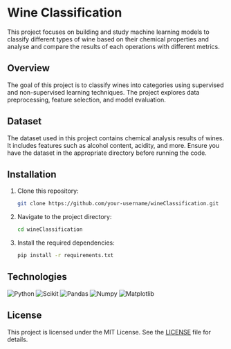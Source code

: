 # Wine Classification
This project focuses on building and study machine learning models to classify different types of wine based on their chemical properties and analyse and compare the results of each operations with different metrics. 

## Overview
The goal of this project is to classify wines into categories using supervised and non-supervised learning techniques. The project explores data preprocessing, feature selection, and model evaluation.

## Dataset
The dataset used in this project contains chemical analysis results of wines. It includes features such as alcohol content, acidity, and more. Ensure you have the dataset in the appropriate directory before running the code.

## Installation
1. Clone this repository:
    ```bash
    git clone https://github.com/your-username/wineClassification.git
    ```
2. Navigate to the project directory:
    ```bash
    cd wineClassification
    ```
3. Install the required dependencies:
    ```bash
    pip install -r requirements.txt
    ```

## Technologies

![Python](https://img.shields.io/badge/Python-FFD43B?style=for-the-badge&logo=python&logoColor=blue)
![Scikit](https://img.shields.io/badge/scikit_learn-F7931E?style=for-the-badge&logo=scikit-learn&logoColor=white)
![Pandas](https://img.shields.io/badge/Pandas-2C2D72?style=for-the-badge&logo=pandas&logoColor=white)
![Numpy](https://img.shields.io/badge/Numpy-777BB4?style=for-the-badge&logo=numpy&logoColor=white)
![Matplotlib](https://img.shields.io/badge/Matplotlib-%23ffffff.svg?style=for-the-badge&logo=Matplotlib&logoColor=black)


## License
This project is licensed under the MIT License. See the [LICENSE](LICENSE) file for details.
